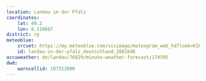```yaml
---
location: Landau in der Pfalz
coordinates:
    lat: 49.2
    lon: 8.116667
district: rp
meteoblue:
    srcset: https://my.meteoblue.com/visimage/meteogram_web_hd?look=KILOMETER_PER_HOUR%2CCELSIUS%2CMILLIMETER&apikey=5838a18e295d&temperature=C&windspeed=kmh&precipitationamount=mm&winddirection=3char&city=Landau+in+der+Pfalz&iso2=de&lat=49.198399&lon=8.116920&asl=144&tz=Europe%2FBerlin&lang=de&sig=0b60c1de828eabe40de97b318fff42e5
    id: landau-in-der-pfalz_deutschland_2881646
accuweather: de/landau/76829/minute-weather-forecast/174595
dwd:
    warncellid: 107313000
---
```


